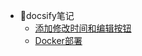 - 📝docsify笔记
    - [添加修改时间和编辑按钮](blog/notes/docsify/0001/)
    - [Docker部署](blog/notes/docsify/0002/)
